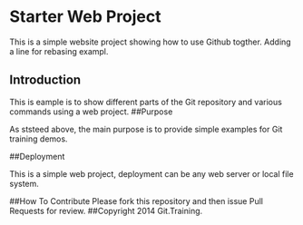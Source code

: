 # Starter Web Project

This is a simple website project showing how to use Github togther. Adding a line for rebasing exampl.
## Introduction


This is eample is to show different parts of the Git repository and various commands using a web project.
##Purpose


As ststeed above, the main purpose is to provide simple examples for Git training demos.

##Deployment

This is a simple web project, deployment can be any web server or local file system.

##How To Contribute
Please fork this repository and then issue Pull Requests for review.
##Copyright
2014 Git.Training.